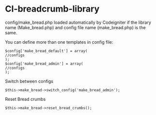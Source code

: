 CI-breadcrumb-library
=====================
config/make_bread.php
loaded automatically by Codeigniter if the library name (Make_bread.php) and config file name (make_bread.php) is the same.

You can define more than one templates in config file:
```
$config['make_bread_default'] = array(
//configs
);
$config['make_bread_admin'] = array(
//configs
);
```
Switch between configs
```
$this->make_bread->switch_config('make_bread_admin');
```
Reset Bread crumbs
```
$this->make_bread->reset_bread_crumbs();
```
